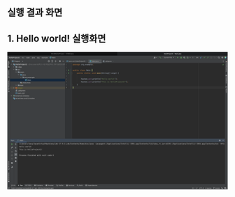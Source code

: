 ## 실행 결과 화면

## 1. Hello world! 실행화면
<img
src='https://github.com/LKH0220/HelloProject/blob/master/screenshots/%E1%84%89%E1%85%B3%E1%84%8F%E1%85%B3%E1%84%85%E1%85%B5%E1%86%AB%E1%84%89%E1%85%A3%E1%86%BA%202022-09-02%2017.08.26.png?raw=true'>
